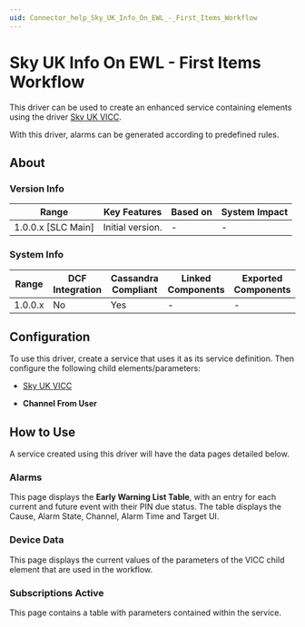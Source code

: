 ```yaml
---
uid: Connector_help_Sky_UK_Info_On_EWL_-_First_Items_Workflow
---
```


# Sky UK Info On EWL - First Items Workflow

This driver can be used to create an enhanced service containing elements using the driver [Sky UK VICC](xref:Connector_help_Sky_UK_VICC).

With this driver, alarms can be generated according to predefined rules.

## About

### Version Info

| **Range**            | **Key Features** | **Based on** | **System Impact** |
|----------------------|------------------|--------------|-------------------|
| 1.0.0.x \[SLC Main\] | Initial version. | \-           | \-                |

### System Info

| **Range** | **DCF Integration** | **Cassandra Compliant** | **Linked Components** | **Exported Components** |
|-----------|---------------------|-------------------------|-----------------------|-------------------------|
| 1.0.0.x   | No                  | Yes                     | \-                    | \-                      |

## Configuration

To use this driver, create a service that uses it as its service definition. Then configure the following child elements/parameters:

- [Sky UK VICC](xref:Connector_help_Sky_UK_VICC)

- **Channel From User**

## How to Use

A service created using this driver will have the data pages detailed below.

### Alarms

This page displays the **Early Warning List Table**, with an entry for each current and future event with their PIN due status. The table displays the Cause, Alarm State, Channel, Alarm Time and Target UI.

### Device Data

This page displays the current values of the parameters of the VICC child element that are used in the workflow.

### Subscriptions Active

This page contains a table with parameters contained within the service.
